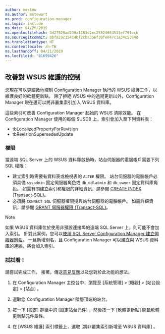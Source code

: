 ```yaml
---
author: mestew
ms.author: mstewart
ms.prod: configuration-manager
ms.topic: include
ms.date: 04/26/2019
ms.openlocfilehash: 3d27828ad239a1183d2ec25524664531ef791ccb
ms.sourcegitcommit: bbf820c35414bf2cba356f30fe047c1a34c5384d
ms.translationtype: HT
ms.contentlocale: zh-TW
ms.lasthandoff: 04/21/2020
ms.locfileid: "81699426"
---
```

## <a name="improved-control-over-wsus-maintenance"></a>改善對 WSUS 維護的控制
<!--41101009-->

您現在可以更細微地控制 Configuration Manager 執行的 WSUS 維護工作，以維護良好的軟體更新點。 除了拒絕 WSUS 中的過期更新以外，Configuration Manager 現在還可以將非叢集索引加入 WSUS 資料庫。 

這些索引可改善 Configuration Manager 起始的 WSUS 清除效能。 在 Configuration Manager 使用的每個 SUSDB 上，索引會加入至下列資料表：

- tbLocalizedPropertyForRevision
- tbRevisionSupersedesUpdate

### <a name="permissions"></a>權限

當遠端 SQL Server 上的 WSUS 資料庫啟動時，站台伺服器的電腦帳戶需要下列 SQL 權限：

- 建立索引時需要有資料表或檢視表的 `ALTER` 權限。 站台伺服器的電腦帳戶必須具備 `sysadmin` 固定伺服器角色或 `db_ddladmin` 和 `db_owner` 固定資料庫角色。 如需有關建立索引和權限的詳細資訊，請參閱 [CREATE INDEX (Transact-SQL)](https://docs.microsoft.com/sql/t-sql/statements/create-index-transact-sql?view=sql-server-2017#permissions)。
- 必須將 `CONNECT SQL` 伺服器權限授與站台伺服器的電腦帳戶。 如需詳細資訊，請參閱 [GRANT 伺服器權限 (Transact-SQL)](https://docs.microsoft.com/sql/t-sql/statements/grant-server-permissions-transact-sql?view=sql-server-2017)。

> [!NOTE]  
>  如果 WSUS 資料庫位於使用非預設連接埠的遠端 SQL Server 上，則可能不會加入索引。 針對此案例，您可以[使用 SQL Server Configuration Manager 建立伺服器別名](https://docs.microsoft.com/sql/database-engine/configure-windows/create-or-delete-a-server-alias-for-use-by-a-client?view=sql-server-2017)。 一旦新增別名，且 Configuration Manager 可以建立與 WSUS 資料庫的連線，將會加入索引。 

### <a name="try-it-out"></a>試試看！

請嘗試完成工作。 接著，傳送[意見反應](../../../../understand/find-help.md#product-feedback)以及您對於此功能的想法。

1. 在 Configuration Manager 主控台中，瀏覽至 [系統管理]   > [概觀]   > [站台設定]   > [站台]  。

2. 選取您 Configuration Manager 階層頂端的站台。

3. 按一下 [設定] 群組中的 [設定站台元件]  ，然後按一下 [軟體更新點]  開啟軟體更新點元件屬性。

4. 在 [WSUS 維護]  索引標籤上，選取 [將非叢集索引新增至 WSUS 資料庫]  。
